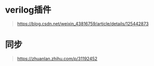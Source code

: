 # verilog插件

> https://blog.csdn.net/weixin_43816759/article/details/125442873

# 同步

> https://zhuanlan.zhihu.com/p/31192452